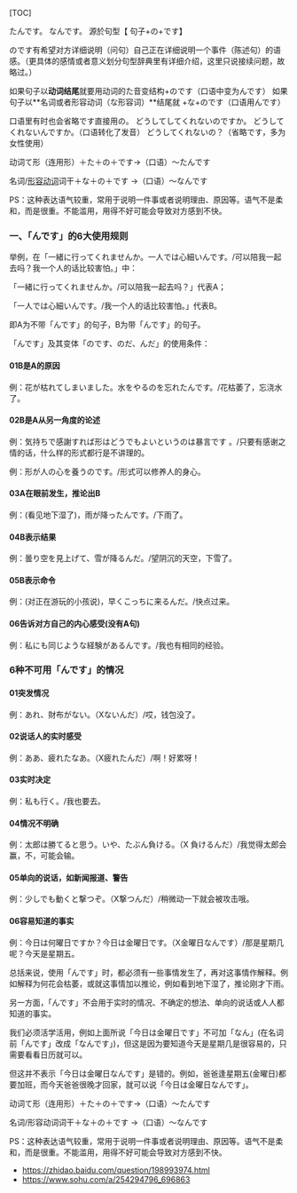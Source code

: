 [TOC]



たんです。
なんです。
源於句型【 句子+の+です】

のです有希望对方详细说明（问句）自己正在详细说明一个事件（陈述句）的语感。（更具体的感情或者意义划分句型辞典里有详细介绍，这里只说接续问题，故略过。）

如果句子以**动词结尾**就要用动词的た音变结构+のです（口语中变为んです）
如果句子以**名词或者形容动词（な形容词）**结尾就 +な+のです（口语用んです）

口语里有时也会省略です直接用の。
どうしてしてくれないのですか。
どうしてくれないんですか。（口语转化了发音）
どうしてくれないの？（省略です，多为女性使用）



动词て形（连用形）＋た＋の＋です→（口语）～たんです

名词/[形容动词](https://www.baidu.com/s?wd=%E5%BD%A2%E5%AE%B9%E5%8A%A8%E8%AF%8D&tn=SE_PcZhidaonwhc_ngpagmjz&rsv_dl=gh_pc_zhidao)词干＋な＋の＋です →（口语）～なんです 

PS：这种表达语气较重，常用于说明一件事或者说明理由、原因等。语气不是柔和，而是很重。不能滥用，用得不好可能会导致对方感到不快。

### **一、「んです」的6大使用规则**

举例，在「一緒に行ってくれませんか。一人では心細いんです。/可以陪我一起去吗？我一个人的话比较害怕。」中：

「一緒に行ってくれませんか。/可以陪我一起去吗？」代表A；

「一人では心細いんです。/我一个人的话比较害怕。」代表B。

即A为不带「んです」的句子，B为带「んです」的句子。

「んです」及其变体「のです、のだ、んだ」的使用条件：

#### **01B是A的原因**

例：花が枯れてしまいました。水をやるのを忘れたんです。/花枯萎了，忘浇水了。

#### **02B是A从另一角度的论述**

例：気持ちで感謝すれば形はどうでもよいというのは暴言です 。/只要有感谢之情的话，什么样的形式都行是不讲理的。

例：形が人の心を養うのです。/形式可以修养人的身心。

#### **03A在眼前发生，推论出B**

例：(看见地下湿了)，雨が降ったんです。/下雨了。

#### **04B表示结果**

例：曇り空を見上げて、雪が降るんだ。/望阴沉的天空，下雪了。

#### **05B表示命令**

例：(对正在游玩的小孩说)，早くこっちに来るんだ。/快点过来。

#### **06告诉对方自己的内心感受(没有A句)**

例：私にも同じような経験があるんです。/我也有相同的经验。

### **6种不可用「んです」的情况**

#### **01突发情况**

例：あれ、財布がない。（Xないんだ）/哎，钱包没了。

#### **02说话人的实时感受**

例：ああ、疲れたなあ。（X疲れたんだ）/啊！好累呀！

#### **03实时决定**

例：私も行く。/我也要去。

#### **04情况不明确**

例：太郎は勝てると思う。いや、たぶん負ける。（X 負けるんだ）/我觉得太郎会赢，不，可能会输。

#### **05单向的说话，如新闻报道、警告**

例：少しでも動くと撃つぞ。（X撃つんだ）/稍微动一下就会被攻击哦。

#### **06容易知道的事实**

例：今日は何曜日ですか？今日は金曜日です。（X金曜日なんです）/那是星期几呢？今天是星期五。

总括来说，使用「んです」时，都必须有一些事情发生了，再对这事情作解释。例如解释为何花会枯萎，或就这事情加以推论，例如看到地下湿了，推论刚才下雨。

另一方面，「んです」不会用于实时的情况、不确定的想法、单向的说话或人人都知道的事实。

我们必须活学活用，例如上面所说「今日は金曜日です」不可加「なん」(在名词前「んです」改成「なんです」)，但这是因为要知道今天是星期几是很容易的，只需要看看日历就可以。

但这并不表示「今日は金曜日なんです」是错的。例如，爸爸逢星期五(金曜日)都要加班，而今天爸爸很晚才回家，就可以说「今日は金曜日なんです」。







动词て形（连用形）＋た＋の＋です→（口语）～たんです

名词/形容动词词干＋な＋の＋です →（口语）～なんです

PS：这种表达语气较重，常用于说明一件事或者说明理由、原因等。语气不是柔和，而是很重。不能滥用，用得不好可能会导致对方感到不快。





- <https://zhidao.baidu.com/question/198993974.html>
- <https://www.sohu.com/a/254294796_696863>